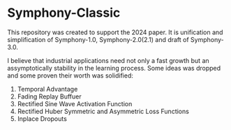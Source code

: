 # Symphony-Classic

This repository was created to support the 2024 paper.
It is unification and simplification of Symphony-1.0, Symphony-2.0(2.1) and draft of Symphony-3.0.

I believe that industrial applications need not only a fast growth but an assymptotically stability in the learning process.
Some ideas was dropped and some proven their worth was solidified:

1. Temporal Advantage
2. Fading Replay Buffuer
3. Rectified Sine Wave Activation Function
4. Rectified Huber Symmetric and Asymmetric Loss Functions
5. Inplace Dropouts
